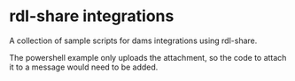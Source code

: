 # rdl-share integrations

A collection of sample scripts for dams integrations using rdl-share.

The powershell example only uploads the attachment, so the code to attach it to a message would need to be added.
